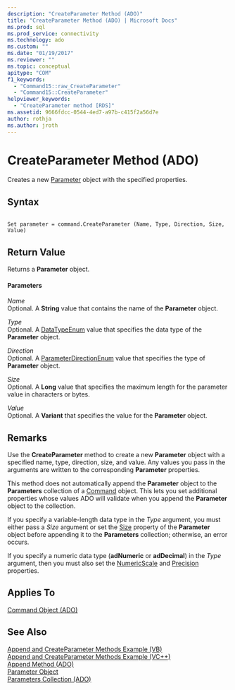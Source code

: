 ```yaml
---
description: "CreateParameter Method (ADO)"
title: "CreateParameter Method (ADO) | Microsoft Docs"
ms.prod: sql
ms.prod_service: connectivity
ms.technology: ado
ms.custom: ""
ms.date: "01/19/2017"
ms.reviewer: ""
ms.topic: conceptual
apitype: "COM"
f1_keywords: 
  - "Command15::raw_CreateParameter"
  - "Command15::CreateParameter"
helpviewer_keywords: 
  - "CreateParameter method [RDS]"
ms.assetid: 9666fdcc-0544-4ed7-a97b-c415f2a56d7e
author: rothja
ms.author: jroth
---
```

# CreateParameter Method (ADO)
Creates a new [Parameter](./parameter-object.md) object with the specified properties.  
  
## Syntax  
  
```  
  
Set parameter = command.CreateParameter (Name, Type, Direction, Size, Value)  
```  
  
## Return Value  
 Returns a **Parameter** object.  
  
#### Parameters  
 *Name*  
 Optional. A **String** value that contains the name of the **Parameter** object.  
  
 *Type*  
 Optional. A [DataTypeEnum](./datatypeenum.md) value that specifies the data type of the **Parameter** object.  
  
 *Direction*  
 Optional. A [ParameterDirectionEnum](./parameterdirectionenum.md) value that specifies the type of **Parameter** object.  
  
 *Size*  
 Optional. A **Long** value that specifies the maximum length for the parameter value in characters or bytes.  
  
 *Value*  
 Optional. A **Variant** that specifies the value for the **Parameter** object.  
  
## Remarks  
 Use the **CreateParameter** method to create a new **Parameter** object with a specified name, type, direction, size, and value. Any values you pass in the arguments are written to the corresponding **Parameter** properties.  
  
 This method does not automatically append the **Parameter** object to the **Parameters** collection of a [Command](./command-object-ado.md) object. This lets you set additional properties whose values ADO will validate when you append the **Parameter** object to the collection.  
  
 If you specify a variable-length data type in the *Type* argument, you must either pass a *Size* argument or set the [Size](./size-property-ado-parameter.md) property of the **Parameter** object before appending it to the **Parameters** collection; otherwise, an error occurs.  
  
 If you specify a numeric data type (**adNumeric** or **adDecimal**) in the *Type* argument, then you must also set the [NumericScale](./numericscale-property-ado.md) and [Precision](./precision-property-ado.md) properties.  
  
## Applies To  
 [Command Object (ADO)](./command-object-ado.md)  
  
## See Also  
 [Append and CreateParameter Methods Example (VB)](./append-and-createparameter-methods-example-vb.md)   
 [Append and CreateParameter Methods Example (VC++)](./append-and-createparameter-methods-example-vc.md)   
 [Append Method (ADO)](./append-method-ado.md)   
 [Parameter Object](./parameter-object.md)   
 [Parameters Collection (ADO)](./parameters-collection-ado.md)